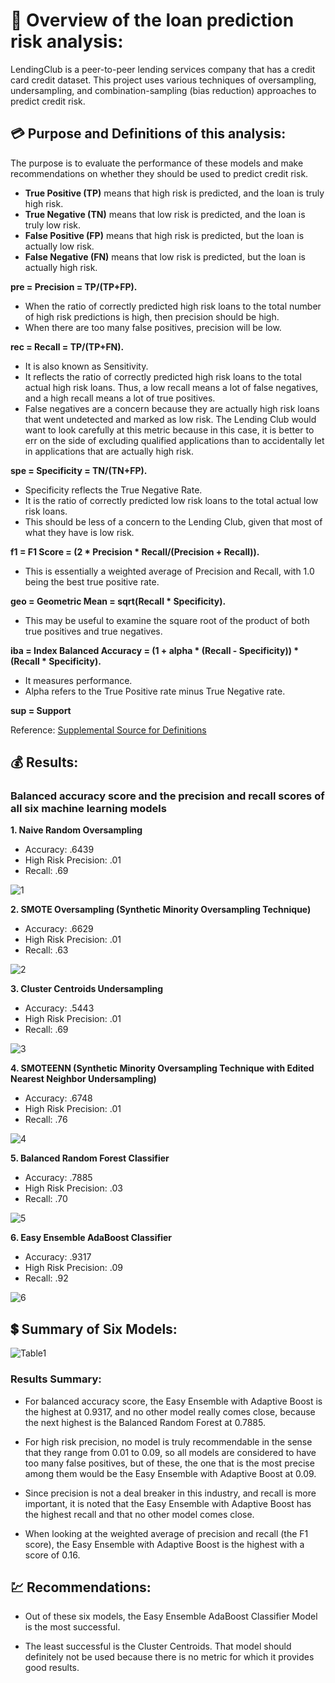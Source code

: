 # :money_with_wings: Overview of the loan prediction risk analysis:
LendingClub is a peer-to-peer lending services company that has a credit card credit dataset.  This project uses various techniques of oversampling, undersampling, and combination-sampling (bias reduction) approaches to predict credit risk.  

## :credit_card: Purpose and Definitions of this analysis:
The purpose is to evaluate the performance of these models and make recommendations on whether they should be used to predict credit risk.

- **True Positive (TP)** means that high risk is predicted, and the loan is truly high risk.
- **True Negative (TN)** means that low risk is predicted, and the loan is truly low risk.
- **False Positive (FP)** means that high risk is predicted, but the loan is actually low risk.
- **False Negative (FN)** means that low risk is predicted, but the loan is actually high risk.
 
**pre = Precision = TP/(TP+FP).**  
- When the ratio of correctly predicted high risk loans to the total number of high risk predictions is high, then precision should be high.  
- When there are too many false positives, precision will be low.  

**rec = Recall = TP/(TP+FN).**  
- It is also known as Sensitivity.  
- It reflects the ratio of correctly predicted high risk loans to the total actual high risk loans.  Thus, a low recall means a lot of false negatives, and a high recall means a lot of true positives.  
- False negatives are a concern because they are actually high risk loans that went undetected and marked as low risk.  The Lending Club would want to look carefully at this metric because in this case, it is better to err on the side of excluding qualified applications than to accidentally let in applications that are actually high risk.

**spe = Specificity = TN/(TN+FP).**  
- Specificity reflects the True Negative Rate.  
- It is the ratio of correctly predicted low risk loans to the total actual low risk loans.  
- This should be less of a concern to the Lending Club, given that most of what they have is low risk.

**f1 = F1 Score = (2 * Precision * Recall/(Precision + Recall)).**  
- This is essentially a weighted average of Precision and Recall, with 1.0 being the best true positive rate.

**geo = Geometric Mean = sqrt(Recall * Specificity).**  
- This may be useful to examine the square root of the product of both true positives and true negatives.

**iba = Index Balanced Accuracy =  (1 + alpha * (Recall - Specificity)) * (Recall * Specificity).**  
- It measures performance.  
- Alpha refers to the True Positive rate minus True Negative rate. 

**sup = Support**

Reference:
[Supplemental Source for Definitions](https://dev.to/amananandrai/performance-measures-for-imbalanced-classes-2ojj)


## :moneybag: Results:

### Balanced accuracy score and the precision and recall scores of all six machine learning models

**1. Naive Random Oversampling**
- Accuracy: .6439
- High Risk Precision: .01
- Recall: .69

![1](https://github.com/Super-Manda/Credit-Risk/blob/main/Images/1Naive_Random_Oversampling.png)



**2. SMOTE Oversampling (Synthetic Minority Oversampling Technique)**
- Accuracy: .6629
- High Risk Precision: .01
- Recall: .63

![2](https://github.com/Super-Manda/Credit-Risk/blob/main/Images/2Smote_Oversampling.png)



**3. Cluster Centroids Undersampling**
- Accuracy: .5443
- High Risk Precision: .01
- Recall: .69

![3](https://github.com/Super-Manda/Credit-Risk/blob/main/Images/3Cluster_Centroids.png)



**4. SMOTEENN (Synthetic Minority Oversampling Technique with Edited Nearest Neighbor Undersampling)**
- Accuracy: .6748
- High Risk Precision: .01
- Recall: .76

![4](https://github.com/Super-Manda/Credit-Risk/blob/main/Images/4SMOTEENN.png)



**5. Balanced Random Forest Classifier**
- Accuracy: .7885
- High Risk Precision: .03
- Recall: .70

![5](https://github.com/Super-Manda/Credit-Risk/blob/main/Images/5Balanced_Random_Forest_Classifier.png)



**6. Easy Ensemble AdaBoost Classifier**
- Accuracy: .9317
- High Risk Precision: .09
- Recall: .92

![6](https://github.com/Super-Manda/Credit-Risk/blob/main/Images/6Easy_Ensemble_AdaBoost_Classifier.png)



## :heavy_dollar_sign: Summary of Six Models:
![Table1](https://github.com/Super-Manda/Credit-Risk/blob/main/Images/Table1.png)

### Results Summary:
- For balanced accuracy score, the Easy Ensemble with Adaptive Boost is the highest at 0.9317, and no other model really comes close, because the next highest is the Balanced Random Forest at 0.7885.  

- For high risk precision, no model is truly recommendable in the sense that they range from 0.01 to 0.09, so all models are considered to have too many false positives, but of these, the one that is the most precise among them would be the Easy Ensemble with Adaptive Boost at 0.09.  

- Since precision is not a deal breaker in this industry, and recall is more important, it is noted that the Easy Ensemble with Adaptive Boost has the highest recall and that no other model comes close.   

- When looking at the weighted average of precision and recall (the F1 score), the Easy Ensemble with Adaptive Boost is the highest with a score of 0.16.       

## :chart: Recommendations:
- Out of these six models, the Easy Ensemble AdaBoost Classifier Model is the most successful.

- The least successful is the Cluster Centroids.  That model should definitely not be used because there is no metric for which it provides good results.

